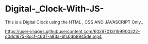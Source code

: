 # Digital-_Clock-With-JS-
This is a Digital Clock using the HTML , CSS  AND JAVASCRIPT  Only..


https://user-images.githubusercontent.com/60297013/199900222-c0dc1675-8ccf-4637-a83a-6fc6db8945de.mp4

